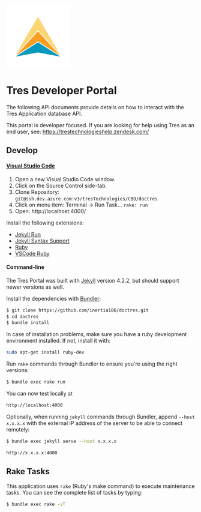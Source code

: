 <div class="pull-right"><img src="https://github.com/inertia186/doctres/raw/main/logo.png" /></div>

# Tres Developer Portal

The following API documents provide details on how to interact with the Tres Application database API.

This portal is developer focused.  If you are looking for help using Tres as an end user, see: https://trestechnologieshelp.zendesk.com/

## Develop

#### [Visual Studio Code](https://code.visualstudio.com/Download)

1. Open a new Visual Studio Code window.
2. Click on the Source Control side-tab.
3. Clone Repository: `git@ssh.dev.azure.com:v3/tresTechnologies/CBO/doctres`
4. Click on menu item: Terminal -> Run Task... `rake: run`
5. Open: http://localhost:4000/ 

Install the following extensions:

* [Jekyll Run](https://marketplace.visualstudio.com/items?itemName=Dedsec727.jekyll-run)
* [Jekyll Syntax Support](https://marketplace.visualstudio.com/items?itemName=ginfuru.ginfuru-vscode-jekyll-syntax)
* [Ruby](https://marketplace.visualstudio.com/items?itemName=rebornix.Ruby)
* [VSCode Ruby](https://marketplace.visualstudio.com/items?itemName=rebornix.Rubywingrunr21.vscode-ruby)

#### Command-line

The Tres Portal was built with [Jekyll](http://jekyllrb.com/) version 4.2.2, but should support newer versions as well.

Install the dependencies with [Bundler](http://bundler.io/):

~~~bash
$ git clone https://github.com/inertia186/doctres.git
$ cd doctres
$ bundle install
~~~

In case of installation problems, make sure you have a ruby development environment installed. If not, install it with:

```bash
sudo apt-get install ruby-dev
```

Run `rake` commands through Bundler to ensure you're using the right versions:

~~~bash
$ bundle exec rake run 
~~~

You can now test locally at
~~~bash
http://localhost:4000
~~~

Optionally, when running `jekyll` commands through Bundler, append `--host x.x.x.x` with the external IP address of the server to be able to connect remotely:
~~~bash
$ bundle exec jekyll serve --host x.x.x.x
~~~
~~~bash
http://x.x.x.x:4000
~~~

## Rake Tasks

This application uses `rake` (Ruby's make command) to execute maintenance tasks.  You can see the complete list of tasks by typing:

```bash
$ bundle exec rake -vT
```
